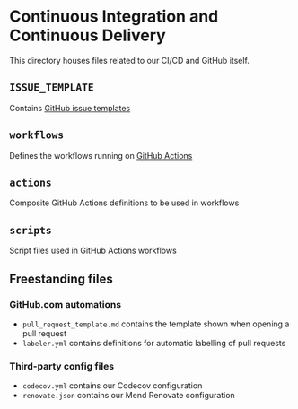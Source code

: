 # Continuous Integration and Continuous Delivery

This directory houses files related to our CI/CD and GitHub itself.

## `ISSUE_TEMPLATE`

Contains [GitHub issue templates](https://docs.github.com/en/communities/using-templates-to-encourage-useful-issues-and-pull-requests/configuring-issue-templates-for-your-repository)

## `workflows`

Defines the workflows running on [GitHub Actions](https://docs.github.com/en/actions/quickstart)

## `actions`

Composite GitHub Actions definitions to be used in workflows

## `scripts`

Script files used in GitHub Actions workflows

## Freestanding files

### GitHub.com automations
- `pull_request_template.md` contains the template shown when opening a pull request
- `labeler.yml` contains definitions for automatic labelling of pull requests

### Third-party config files
- `codecov.yml` contains our Codecov configuration
- `renovate.json` contains our Mend Renovate configuration
